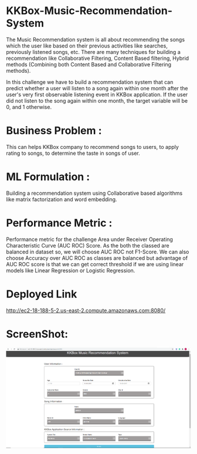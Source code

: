 # KKBox-Music-Recommendation-System
The Music Recommendation system is all about recommending the songs which the user like based on their previous activities like searches, previously listened songs, etc. There are many techniques for building a recommendation like Collaborative Filtering, Content Based filtering, Hybrid methods (Combining both Content Based and Collaborative Filtering methods). 

In this challenge we have to build a recommendation system that can predict whether a user will listen to a song again within one month after the user's very first observable listening event in KKBox application. If the user did not listen to the song again within one month, the target variable will be 0, and 1 otherwise.  

# Business Problem : 
This can helps KKBox company to recommend songs to users, to apply rating to songs, to determine the taste in songs of user. 

# ML Formulation :
Building a recommendation system using Collaborative based algorithms like matrix factorization and word embedding. 

# Performance Metric : 
Performance metric for the challenge Area under Receiver Operating Characteristic Curve (AUC ROC) Score. As the both the classed are balanced in dataset so, we will choose AUC ROC not F1-Score. We can also choose Accuracy over AUC ROC as classes are balanced but advantage of AUC ROC score is that we can get correct threshold if we are using linear models like Linear Regression or Logistic Regression.

# Deployed Link
http://ec2-18-188-5-2.us-east-2.compute.amazonaws.com:8080/

# ScreenShot:
![alt text](https://github.com/vineet22h/KKBox-Music-Recommendation-System/blob/main/screenshot.png)
